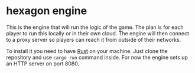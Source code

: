 # hexagon engine

This is the engine that will run the logic of the game. The plan is for each player to run this locally or in their own cloud. The engine will then connect to a proxy server so players can reach it from outside of their networks.

To install it you need to have [Rust](https://www.rust-lang.org) on your machine. Just clone the repository and use `cargo run` command inside. For now the engine sets up an HTTP server on port 8080.
